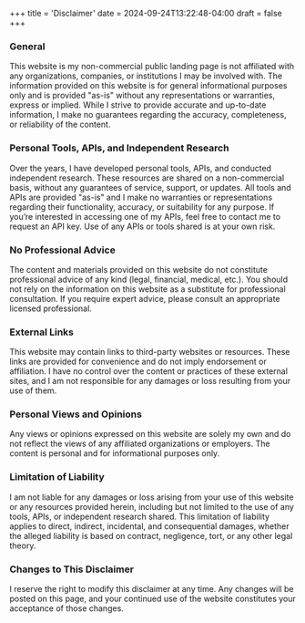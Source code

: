 +++
title = 'Disclaimer'
date = 2024-09-24T13:22:48-04:00
draft = false
+++

### General

This website is my non-commercial public landing page is not affiliated with any organizations, companies, or institutions I may be involved with. The information provided on this website is for general informational purposes only and is provided "as-is" without any representations or warranties, express or implied. While I strive to provide accurate and up-to-date information, I make no guarantees regarding the accuracy, completeness, or reliability of the content.

### Personal Tools, APIs, and Independent Research

Over the years, I have developed personal tools, APIs, and conducted independent research. These resources are shared on a non-commercial basis, without any guarantees of service, support, or updates. All tools and APIs are provided "as-is" and I make no warranties or representations regarding their functionality, accuracy, or suitability for any purpose. If you’re interested in accessing one of my APIs, feel free to contact me to request an API key. Use of any APIs or tools shared is at your own risk.

### No Professional Advice

The content and materials provided on this website do not constitute professional advice of any kind (legal, financial, medical, etc.). You should not rely on the information on this website as a substitute for professional consultation. If you require expert advice, please consult an appropriate licensed professional.

### External Links

This website may contain links to third-party websites or resources. These links are provided for convenience and do not imply endorsement or affiliation. I have no control over the content or practices of these external sites, and I am not responsible for any damages or loss resulting from your use of them.

### Personal Views and Opinions

Any views or opinions expressed on this website are solely my own and do not reflect the views of any affiliated organizations or employers. The content is personal and for informational purposes only.

### Limitation of Liability

I am not liable for any damages or loss arising from your use of this website or any resources provided herein, including but not limited to the use of any tools, APIs, or independent research shared. This limitation of liability applies to direct, indirect, incidental, and consequential damages, whether the alleged liability is based on contract, negligence, tort, or any other legal theory.

### Changes to This Disclaimer

I reserve the right to modify this disclaimer at any time. Any changes will be posted on this page, and your continued use of the website constitutes your acceptance of those changes.
